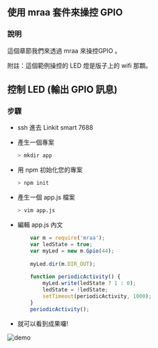 ## 使用 mraa 套件來操控 GPIO 

### 說明

這個章節我們來透過 mraa 來操控GPIO 。

附註：這個範例操控的 LED 燈是版子上的 wifi 那顆。

## 控制 LED (輸出 GPIO 訊息)

### 步驟
* ssh 進去 Linkit smart 7688
* 產生一個專案

    ``` bash
    > mkdir app
    ```

* 用 npm 初始化您的專案
    
    ``` bash
    > npm init
    ```
    
* 產生一個 app.js 檔案
    
    ``` bash 
    > vim app.js
    ```
    
* 編輯 app.js 內文
    
    ``` js
        var m = require('mraa');                                         
        var ledState = true;   
        var myLed = new m.Gpio(44);
        
        myLed.dir(m.DIR_OUT);                         
                                              
        function periodicActivity() {
            myLed.write(ledState ? 1 : 0);
            ledState = !ledState;        
            setTimeout(periodicActivity, 1000);
        }                                         
        periodicActivity(); 
    ```
    
* 就可以看到成果囉!

![demo](http://iamblue.gitbooks.io/linkit-smart-nodejs/content/images/blink.gif)

        

    